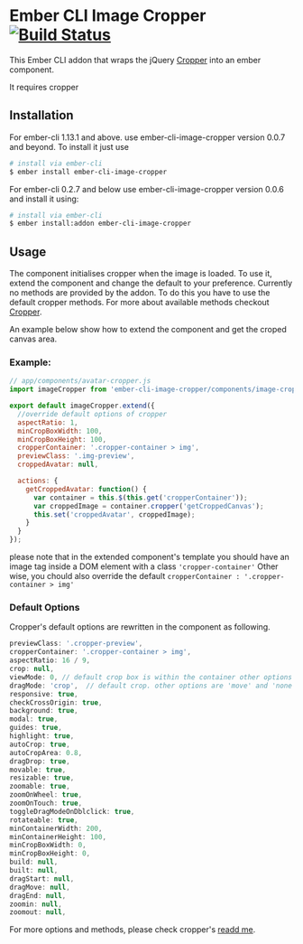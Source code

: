 # Ember CLI Image Cropper [![Build Status](https://travis-ci.org/mhretab/ember-cli-image-cropper.svg?branch=master)](https://travis-ci.org/mhretab/ember-cli-image-cropper)

This Ember CLI addon that wraps the jQuery [Cropper](https://github.com/fengyuanchen/cropper) into an ember component. 

It requires cropper 

## Installation

For ember-cli 1.13.1 and above. use ember-cli-image-cropper version 0.0.7 and beyond. To install it just use

```sh
# install via ember-cli
$ ember install ember-cli-image-cropper

```
For ember-cli 0.2.7 and below use ember-cli-image-cropper version 0.0.6 and install it using:

```sh
# install via ember-cli
$ ember install:addon ember-cli-image-cropper
```

## Usage

The component initialises cropper when the image is loaded. To use it, extend the component and change the default to your preference. Currently no methods are provided by the addon. To do this you have to use the default cropper methods. For more about available methods checkout [Cropper](https://github.com/fengyuanchen/cropper).

An example below show how to extend the component and get the croped canvas area.

### Example:

```javascript
// app/components/avatar-cropper.js
import imageCropper from 'ember-cli-image-cropper/components/image-cropper';

export default imageCropper.extend({
  //override default options of cropper
  aspectRatio: 1,
  minCropBoxWidth: 100,
  minCropBoxHeight: 100,
  cropperContainer: '.cropper-container > img',
  previewClass: '.img-preview',
  croppedAvatar: null,

  actions: {
    getCroppedAvatar: function() {
      var container = this.$(this.get('cropperContainer'));
      var croppedImage = container.cropper('getCroppedCanvas');
      this.set('croppedAvatar', croppedImage);
    }
  }
});
```

please note that in the extended component's template you should have an image tag inside a DOM element with a class `'cropper-container'` Other wise, you chould also override the default `cropperContainer : '.cropper-container > img'`

### Default Options

Cropper's default options are rewritten in the component as following.

```javascript
previewClass: '.cropper-preview',
cropperContainer: '.cropper-container > img',
aspectRatio: 16 / 9,
crop: null,
viewMode: 0, // default crop box is within the container other options (1,2,3) check cropper documentation for more.
dragMode: 'crop',  // default crop. other options are 'move' and 'none'
responsive: true,
checkCrossOrigin: true,
background: true,
modal: true,
guides: true,
highlight: true,
autoCrop: true,
autoCropArea: 0.8,
dragDrop: true,
movable: true,
resizable: true,
zoomable: true,
zoomOnWheel: true,
zoomOnTouch: true,
toggleDragModeOnDblclick: true,
rotateable: true,
minContainerWidth: 200,
minContainerHeight: 100,
minCropBoxWidth: 0,
minCropBoxHeight: 0,
build: null,
built: null,
dragStart: null,
dragMove: null,
dragEnd: null,
zoomin: null,
zoomout: null,
```
For more options and methods, please check cropper's [readd me](https://github.com/fengyuanchen/cropper#options_).
